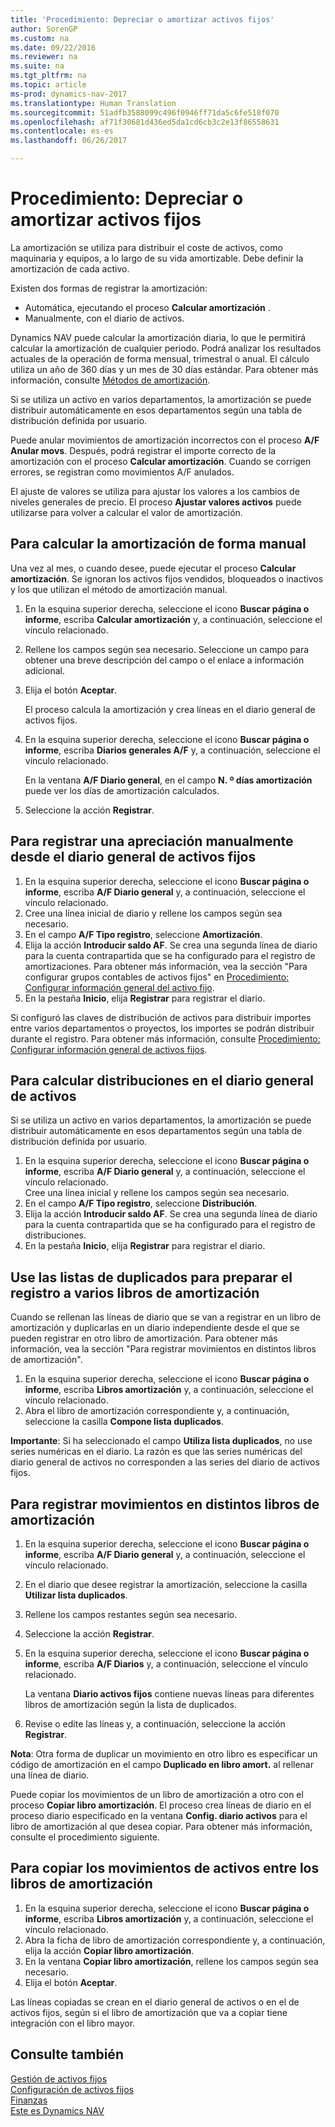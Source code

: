 ```yaml
---
title: 'Procedimiento: Depreciar o amortizar activos fijos'
author: SorenGP
ms.custom: na
ms.date: 09/22/2016
ms.reviewer: na
ms.suite: na
ms.tgt_pltfrm: na
ms.topic: article
ms-prod: dynamics-nav-2017
ms.translationtype: Human Translation
ms.sourcegitcommit: 51adfb3588099c496f0946ff71da5c6fe518f070
ms.openlocfilehash: af71f30681d436ed5da1cd6cb3c2e13f86558631
ms.contentlocale: es-es
ms.lasthandoff: 06/26/2017

---
```


# <a name="how-to-depreciate-or-amortize-fixed-assets"></a>Procedimiento: Depreciar o amortizar activos fijos
La amortización se utiliza para distribuir el coste de activos, como maquinaria y equipos, a lo largo de su vida amortizable. Debe definir la amortización de cada activo.  

 Existen dos formas de registrar la amortización:
- Automática, ejecutando el proceso **Calcular amortización** .
- Manualmente, con el diario de activos.  

Dynamics NAV puede calcular la amortización diaria, lo que le permitirá calcular la amortización de cualquier periodo. Podrá analizar los resultados actuales de la operación de forma mensual, trimestral o anual. El cálculo utiliza un año de 360 días y un mes de 30 días estándar. Para obtener más información, consulte [Métodos de amortización](fa-depreciation-methods.md).

Si se utiliza un activo en varios departamentos, la amortización se puede distribuir automáticamente en esos departamentos según una tabla de distribución definida por usuario.  

Puede anular movimientos de amortización incorrectos con el proceso **A/F Anular movs**. Después, podrá registrar el importe correcto de la amortización con el proceso **Calcular amortización**. Cuando se corrigen errores, se registran como movimientos A/F anulados.  

El ajuste de valores se utiliza para ajustar los valores a los cambios de niveles generales de precio. El proceso **Ajustar valores activos** puede utilizarse para volver a calcular el valor de amortización.  

## <a name="to-calculate-a-depreciation-automatically"></a>Para calcular la amortización de forma manual
Una vez al mes, o cuando desee, puede ejecutar el proceso **Calcular amortización**. Se ignoran los activos fijos vendidos, bloqueados o inactivos y los que utilizan el método de amortización manual.    

1. En la esquina superior derecha, seleccione el icono **Buscar página o informe**, escriba **Calcular amortización** y, a continuación, seleccione el vínculo relacionado.  
2. Rellene los campos según sea necesario. Seleccione un campo para obtener una breve descripción del campo o el enlace a información adicional.
3. Elija el botón **Aceptar**.  

    El proceso calcula la amortización y crea líneas en el diario general de activos fijos.  
4. En la esquina superior derecha, seleccione el icono **Buscar página o informe**, escriba **Diarios generales A/F** y, a continuación, seleccione el vínculo relacionado.

    En la ventana **A/F Diario general**, en el campo **N. º días amortización** puede ver los días de amortización calculados.  
5. Seleccione la acción **Registrar**.

## <a name="to-post-a-depreciation-manually-from-the-fixed-asset-gl-journal"></a>Para registrar una apreciación manualmente desde el diario general de activos fijos
1. En la esquina superior derecha, seleccione el icono **Buscar página o informe**, escriba **A/F Diario general** y, a continuación, seleccione el vínculo relacionado.  
2. Cree una línea inicial de diario y rellene los campos según sea necesario.
3. En el campo **A/F Tipo registro**, seleccione **Amortización**.
4. Elija la acción **Introducir saldo AF**. Se crea una segunda línea de diario para la cuenta contrapartida que se ha configurado para el registro de amortizaciones. Para obtener más información, vea la sección "Para configurar grupos contables de activos fijos" en [Procedimiento: Configurar información general del activo fijo](fa-how-setup-general.md).
5. En la pestaña **Inicio**, elija **Registrar** para registrar el diario.

Si configuró las claves de distribución de activos para distribuir importes entre varios departamentos o proyectos, los importes se podrán distribuir durante el registro. Para obtener más información, consulte [Procedimiento: Configurar información general de activos fijos](fa-how-setup-general.md).

## <a name="to-calculate-allocations-in-the-fixed-asset-gl-journal"></a>Para calcular distribuciones en el diario general de activos
Si se utiliza un activo en varios departamentos, la amortización se puede distribuir automáticamente en esos departamentos según una tabla de distribución definida por usuario.  

1. En la esquina superior derecha, seleccione el icono **Buscar página o informe**, escriba **A/F Diario general** y, a continuación, seleccione el vínculo relacionado.   
Cree una línea inicial y rellene los campos según sea necesario.
3. En el campo **A/F Tipo registro**, seleccione **Distribución**.
4. Elija la acción **Introducir saldo AF**. Se crea una segunda línea de diario para la cuenta contrapartida que se ha configurado para el registro de distribuciones.
5. En la pestaña **Inicio**, elija **Registrar** para registrar el diario.

## <a name="use-duplication-lists-to-prepare-to-post-to-multiple-depreciation-books"></a>Use las listas de duplicados para preparar el registro a varios libros de amortización  
Cuando se rellenan las líneas de diario que se van a registrar en un libro de amortización y duplicarlas en un diario independiente desde el que se pueden registrar en otro libro de amortización. Para obtener más información, vea la sección "Para registrar movimientos en distintos libros de amortización".

1. En la esquina superior derecha, seleccione el icono **Buscar página o informe**, escriba **Libros amortización** y, a continuación, seleccione el vínculo relacionado.  
2. Abra el libro de amortización correspondiente y, a continuación, seleccione la casilla **Compone lista duplicados**.  

**Importante**: Si ha seleccionado el campo **Utiliza lista duplicados**, no use series numéricas en el diario. La razón es que las series numéricas del diario general de activos no corresponden a las series del diario de activos fijos.

## <a name="to-post-entries-to-different-depreciation-books"></a>Para registrar movimientos en distintos libros de amortización  
1. En la esquina superior derecha, seleccione el icono **Buscar página o informe**, escriba **A/F Diario general** y, a continuación, seleccione el vínculo relacionado.
2. En el diario que desee registrar la amortización, seleccione la casilla **Utilizar lista duplicados**.
3. Rellene los campos restantes según sea necesario.
4. Seleccione la acción **Registrar**.
5. En la esquina superior derecha, seleccione el icono **Buscar página o informe**, escriba **A/F Diarios** y, a continuación, seleccione el vínculo relacionado.

    La ventana **Diario activos fijos** contiene nuevas líneas para diferentes libros de amortización según la lista de duplicados.   

6. Revise o edite las líneas y, a continuación, seleccione la acción **Registrar**.

**Nota**: Otra forma de duplicar un movimiento en otro libro es especificar un código de amortización en el campo **Duplicado en libro amort.** al rellenar una línea de diario.

Puede copiar los movimientos de un libro de amortización a otro con el proceso **Copiar libro amortización**. El proceso crea líneas de diario en el proceso diario especificado en la ventana **Config. diario activos** para el libro de amortización al que desea copiar. Para obtener más información, consulte el procedimiento siguiente.

## <a name="to-copy-fixed-asset-ledger-entries-between-depreciation-books"></a>Para copiar los movimientos de activos entre los libros de amortización  
1. En la esquina superior derecha, seleccione el icono **Buscar página o informe**, escriba **Libros amortización** y, a continuación, seleccione el vínculo relacionado.
2. Abra la ficha de libro de amortización correspondiente y, a continuación, elija la acción **Copiar libro amortización**.  
3. En la ventana **Copiar libro amortización**, rellene los campos según sea necesario.  
4. Elija el botón **Aceptar**.  

Las líneas copiadas se crean en el diario general de activos o en el de activos fijos, según si el libro de amortización que va a copiar tiene integración con el libro mayor.

## <a name="see-also"></a>Consulte también
[Gestión de activos fijos](fa-manage.md)  
[Configuración de activos fijos](fa-setup.md)  
[Finanzas](finance-setup.md)  
[Este es Dynamics NAV](across-get-started.md)

